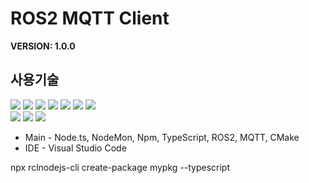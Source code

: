 # **ROS2 MQTT Client**
<b>VERSION: 1.0.0</b><br>

## <b>사용기술</b>
<span>
<img src="https://img.shields.io/badge/Typescript-3178C6?style=for-the-badge&logo=typescript&logoColor=white">
<img src="https://img.shields.io/badge/Node.ts-339933?style=for-the-badge&logo=Node.ts&logoColor=white">
<img src="https://img.shields.io/badge/NodeMon-76D04B?style=for-the-badge&logo=NodeMon&logoColor=white">
<img src="https://img.shields.io/badge/NPM-CB3837?style=for-the-badge&logo=Npm&logoColor=white">
<img src="https://img.shields.io/badge/ROS2-22314E?style=for-the-badge&logo=ros&logoColor=white">
<img src="https://img.shields.io/badge/Cmake-064F8C?style=for-the-badge&logo=CMake&logoColor=white">
<img src="https://img.shields.io/badge/mqtt-660066?style=for-the-badge&logo=mqtt&logoColor=white"><br>
<img src="https://img.shields.io/badge/git-F05032?style=for-the-badge&logo=git&logoColor=white">
<img src="https://img.shields.io/badge/github-181717?style=for-the-badge&logo=github&logoColor=white">
<img src="https://img.shields.io/badge/Visual Studio Code-007ACC?style=for-the-badge&logo=Visual Studio Code&logoColor=white">
</span>

- Main - Node.ts, NodeMon, Npm, TypeScript, ROS2, MQTT, CMake
- IDE - Visual Studio Code


npx rclnodejs-cli create-package mypkg --typescript